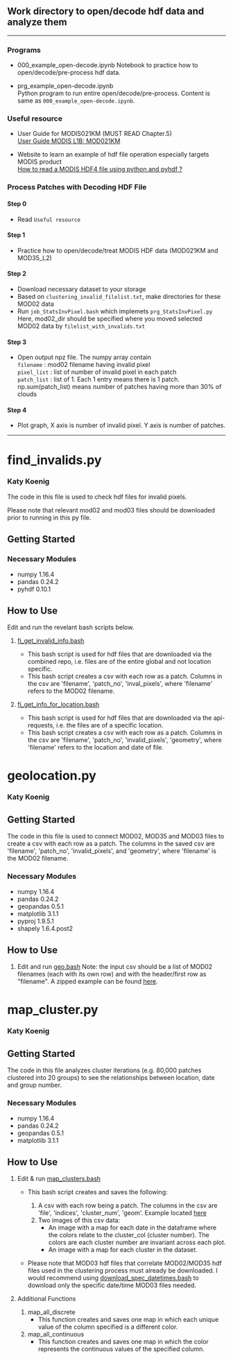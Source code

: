 ## Work directory to open/decode hdf data and analyze them
----------

### Programs

- 000_example_open-decode.ipynb
  Notebook to practice how to open/decode/pre-process hdf data.

- prg_example_open-decode.ipynb  
  Python program to run entire open/decode/pre-process. Content is same as `000_example_open-decode.ipynb`.


### Useful resource

- User Guide for MODIS021KM (MUST READ Chapter.5)  
  [User Guide MODIS L1B: MOD021KM](https://mcst.gsfc.nasa.gov/content/l1b-documents)

- Website to learn an example of hdf file operation especially targets MODIS product  
  [How to read a MODIS HDF4 file using python and pyhdf ?](https://www.science-emergence.com/Articles/How-to-read-a-MODIS-HDF-file-using-python-/)



### Process Patches with Decoding HDF File

#### Step 0
- Read `Useful resource`

#### Step 1
- Practice how to open/decode/treat MODIS HDF data (MOD021KM and MOD35_L2)

#### Step 2
- Download necessary dataset to your storage
- Based on `clustering_invalid_filelist.txt`, make directories for these MOD02 data
- Run `job_StatsInvPixel.bash` which implemets `prg_StatsInvPixel.py`  
  Here, mod02_dir should be specified where you moved selected MOD02 data by `filelist_with_invalids.txt`

#### Step 3
- Open output npz file. The numpy array contain  
    `filename` : mod02 filename having invalid pixel   
    `pixel_list` :  list of number of invalid pixel in each patch  
    `patch_list` :  list of 1. Each 1 entry means there is 1 patch. np.sum(patch_list) means number of patches having more than 30% of clouds

#### Step 4
- Plot graph, X axis is number of invalid pixel. Y axis is number of patches.

----------

# find_invalids.py

### Katy Koenig

The code in this file is used to check hdf files for invalid pixels.

Please note that relevant mod02 and mod03 files should be downloaded prior to running in this py file.

## Getting Started

### Necessary Modules

* numpy 1.16.4
* pandas 0.24.2
* pyhdf 0.10.1

## How to Use

Edit and run the revelant bash scripts below.

1. [fi_get_invalid_info.bash](https://github.com/RDCEP/clouds/blob/mod021KM/src_analysis/work_hdfs/fi_get_invalid_info.bash)
 	* This bash script is used for hdf files that are downloaded via the combined repo, i.e. files are of the entire global and not location specific.
 	* This bash script creates a csv with each row as a patch. Columns in the csv are 'filename', 'patch_no', 'inval_pixels', where 'filename' refers to the MOD02 filename.

2. [fi_get_info_for_location.bash](https://github.com/RDCEP/clouds/blob/mod021KM/src_analysis/work_hdfs/fi_get_info_for_location.bash)
 	* This bash script is used for hdf files that are downloaded via the api-requests, i.e. the files are of a specific location.
 	* This bash script creates a csv with each row as a patch. Columns in the csv are 'filename', 'patch_no', 'invalid_pixels', 'geometry', where 'filename' refers to the location and date of file.


# geolocation.py

### Katy Koenig

## Getting Started

The code in this file is used to connect MOD02, MOD35 and MOD03 files to create a csv with each row as a patch. The columns in the saved csv are 'filename', 'patch_no', 'invalid_pixels', and 'geometry', where 'filename' is the MOD02 filename.

### Necessary Modules

* numpy 1.16.4
* pandas 0.24.2
* geopandas 0.5.1
* matplotlib 3.1.1
* pyproj 1.9.5.1
* shapely 1.6.4.post2

## How to Use

1. Edit and run [geo.bash](https://github.com/RDCEP/clouds/blob/mod021KM/src_analysis/work_hdfs/geo.bash)
	Note: the input csv should be a list of MOD02 filenames (each with its own row) and with the header/first row as "filename". A zipped example can be found [here](https://github.com/RDCEP/clouds/blob/mod021KM/src_analysis/work_hdfs/mod02_geo_example.zip).


# map_cluster.py

### Katy Koenig

## Getting Started

The code in this file analyzes cluster iterations (e.g. 80,000 patches clustered into 20 groups) to see the relationships between location, date and group number.

### Necessary Modules

* numpy 1.16.4
* pandas 0.24.2
* geopandas 0.5.1
* matplotlib 3.1.1

## How to Use

1. Edit & run [map_clusters.bash](https://github.com/RDCEP/clouds/blob/mod021KM/src_analysis/work_hdfs/map_clusters.bash)
	* This bash script creates and saves the following:
		1. A csv with each row being a patch. The columns in the csv are 'file', 'indices', 'cluster_num', 'geom'. Example located [here](https://github.com/RDCEP/clouds/blob/mod021KM/src_analysis/work_hdfs/cluster0_v2.zip)
		2. Two images of this csv data:
			* An image with a map for each date in the dataframe where the colors relate to the cluster_col (cluster number). The colors are each cluster number are invariant across each plot.
			* An image with a map for each cluster in the dataset.

	* Please note that MOD03 hdf files that correlate MOD02/MOD35 hdf files used in the clustering process must already be downloaded. I would recommend using [download_spec_datetimes.bash](https://github.com/RDCEP/clouds/blob/mod021KM/src_analysis/combined/download_spec_datetimes.bash) to download only the specific date/time MOD03 files needed.

2. Additional Functions
	1. map_all_discrete
 		* This function creates and saves one map in which each unique value of the column specified is a different color.
 	2. map_all_continuous
 		* This function creates and saves one map in which the color represents the continuous values of the specified column.
